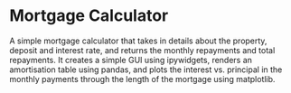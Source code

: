 # Mortgage Calculator

A simple mortgage calculator that takes in details about the property, deposit and interest rate, and returns the monthly repayments and total repayments. It creates a simple GUI using ipywidgets, renders an amortisation table using pandas, and plots the interest vs. principal in the monthly payments through the length of the mortgage using matplotlib.
